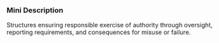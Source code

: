 ### Mini Description

Structures ensuring responsible exercise of authority through oversight, reporting requirements, and consequences for misuse or failure.
